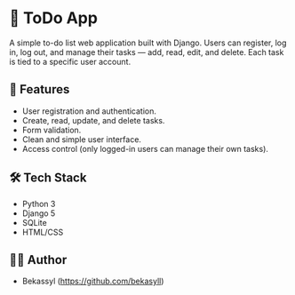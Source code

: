 # 📝 ToDo App

A simple to-do list web application built with Django. Users can register, log in, log out, and manage their tasks — add, read, edit, and delete. Each task is tied to a specific user account.

## 🚀 Features

* User registration and authentication.
* Create, read, update, and delete tasks.
* Form validation.
* Clean and simple user interface.
* Access control (only logged-in users can manage their own tasks).

## 🛠️ Tech Stack

- Python 3
- Django 5
- SQLite
- HTML/CSS

## 🧑‍💻 Author

* Bekassyl (https://github.com/bekasyll)


